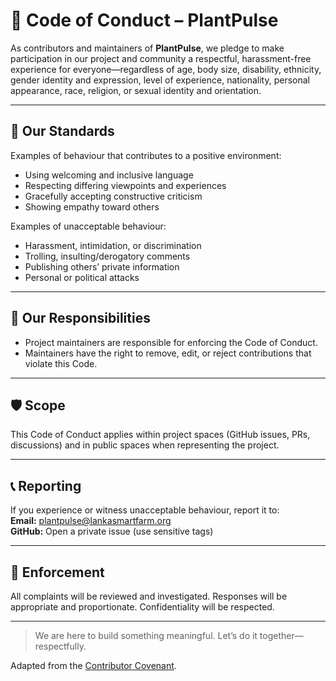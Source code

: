 # 🌱 Code of Conduct – PlantPulse

As contributors and maintainers of **PlantPulse**, we pledge to make participation in our project and community a respectful, harassment-free experience for everyone—regardless of age, body size, disability, ethnicity, gender identity and expression, level of experience, nationality, personal appearance, race, religion, or sexual identity and orientation.

---

## 🧭 Our Standards

Examples of behaviour that contributes to a positive environment:
- Using welcoming and inclusive language
- Respecting differing viewpoints and experiences
- Gracefully accepting constructive criticism
- Showing empathy toward others

Examples of unacceptable behaviour:
- Harassment, intimidation, or discrimination
- Trolling, insulting/derogatory comments
- Publishing others’ private information
- Personal or political attacks

---

## 🤝 Our Responsibilities

- Project maintainers are responsible for enforcing the Code of Conduct.
- Maintainers have the right to remove, edit, or reject contributions that violate this Code.

---

## 🛡️ Scope

This Code of Conduct applies within project spaces (GitHub issues, PRs, discussions) and in public spaces when representing the project.

---

## 📞 Reporting

If you experience or witness unacceptable behaviour, report it to:  
**Email:** plantpulse@lankasmartfarm.org  
**GitHub:** Open a private issue (use sensitive tags)

---

## 🙏 Enforcement

All complaints will be reviewed and investigated. Responses will be appropriate and proportionate. Confidentiality will be respected.

---

> We are here to build something meaningful. Let’s do it together—respectfully.

Adapted from the [Contributor Covenant](https://www.contributor-covenant.org/version/2/1/code_of_conduct/).
